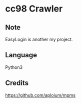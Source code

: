 # cc98 Crawler

## Note
EasyLogin is another my project.

## Language
Python3

## Credits
https://github.com/aploium/mpms